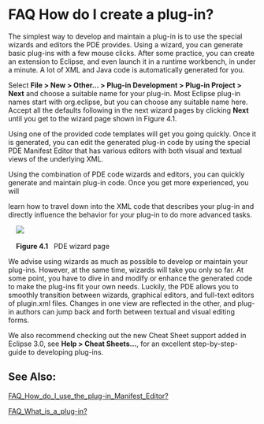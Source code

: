 

FAQ How do I create a plug-in?
==============================

The simplest way to develop and maintain a plug-in is to use the special wizards and editors the PDE provides. Using a wizard, you can generate basic plug-ins with a few mouse clicks. After some practice, you can create an extension to Eclipse, and even launch it in a runtime workbench, in under a minute. A lot of XML and Java code is automatically generated for you.

  

Select **File > New > Other... > Plug-in Development > Plug-in Project > Next** and choose a suitable name for your plug-in. Most Eclipse plug-in names start with org.eclipse, but you can choose any suitable name here. Accept all the defaults following in the next wizard pages by clicking **Next** until you get to the wizard page shown in Figure 4.1.

  

Using one of the provided code templates will get you going quickly. Once it is generated, you can edit the generated plug-in code by using the special PDE Manifest Editor that has various editors with both visual and textual views of the underlying XML.

  

Using the combination of PDE code wizards and editors, you can quickly generate and maintain plug-in code. Once you get more experienced, you will

learn how to travel down into the XML code that describes your plug-in and directly influence the behavior for your plug-in to do more advanced tasks.

  

  

  
    <img src="../images/plugin-wizard.png">

  
    **Figure 4.1**   PDE wizard page

  

We advise using wizards as much as possible to develop or maintain your plug-ins. However, at the same time, wizards will take you only so far. At some point, you have to dive in and modify or enhance the generated code to make the plug-ins fit your own needs. Luckily, the PDE allows you to smoothly transition between wizards, graphical editors, and full-text editors of plugin.xml files. Changes in one view are reflected in the other, and plug-in authors can jump back and forth between textual and visual editing forms.

  

We also recommend checking out the new Cheat Sheet support added in Eclipse 3.0, see **Help > Cheat Sheets...**, for an excellent step-by-step- guide to developing plug-ins.

  

  

See Also:
---------

[FAQ\_How\_do\_I\_use\_the\_plug-in\_Manifest\_Editor?](./FAQ_How_do_I_use_the_plug-in_Manifest_Editor.md "FAQ How do I use the plug-in Manifest Editor?")

  
[FAQ\_What\_is\_a\_plug-in?](./FAQ_What_is_a_plug-in.md "FAQ What is a plug-in?")


